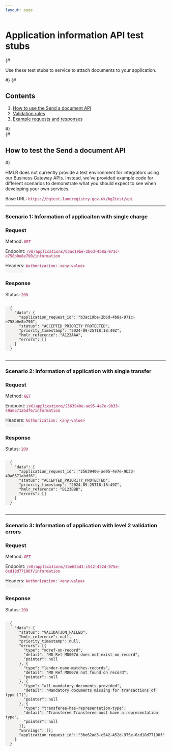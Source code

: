 ```yaml
---
layout: page
---
```


<div class="govuk-grid-row">
  <div class="govuk-grid-column-two-thirds">
    <h1 class="govuk-heading-xl">
      Application information API test stubs
    </h1>
    {# <p class="govuk-body-l">Use these test stubs to service to attach documents to your application.</p> #}
    {# <aside class="govuk-prototype-kit-common-templates-mainstream-guide-contents-list" role="complementary">
      <nav class="govuk-prototype-kit-common-templates-contents-list" aria-label="Pages in this guide"
        role="navigation">
        <h2 class="govuk-prototype-kit-common-templates-contents-list__title">
          Contents
        </h2>
        <ol class="govuk-prototype-kit-common-templates-contents-list__list">
          <li
            class="govuk-prototype-kit-common-templates-contents-list__list-item govuk-prototype-kit-common-templates-contents-list__list-item--dashed govuk-prototype-kit-common-templates-contents-list__list-item--active">
            <a href="#how-to-use-the-send-a-document-api">
              How to use the Send a document API
            </a>
          </li>
          <li
            class="govuk-prototype-kit-common-templates-contents-list__list-item govuk-prototype-kit-common-templates-contents-list__list-item--dashed">
            <a href="#validation-rules">
              Validation rules
            </a>
          </li>
          <li
            class="govuk-prototype-kit-common-templates-contents-list__list-item govuk-prototype-kit-common-templates-contents-list__list-item--dashed">
            <a href="#example-requests-and-responses">
              Example requests and responses
            </a>
          </li>
        </ol>
      </nav>
    </aside> #}
  </div>
</div>
<div class="govuk-grid-row">
  <div class="govuk-grid-column-two-thirds govuk-prototype-kit-common-templates-mainstream-guide-body">
    {# <h2 class="govuk-heading-m" id="how-to-use-the-send-a-document-api">How to test the Send a document API</h2> #}
    <p class="govuk-body">HMLR does not currently provide a test environment for integrators using our Business Gateway
      APIs. Instead, we’ve provided example code for different scenarios to demonstrate what you should expect to see
      when developing your own services.</p>
    <p class="govuk-body">Base URL:
      <code style="color: #a71d5d; background-color: #f5f5f5">https://bgtest.landregistry.gov.uk/bg2test/api</code>
    </p>
    <hr class="govuk-section-break govuk-section-break--l govuk-section-break--visible">
    <h3 class="govuk-heading-m">Scenario 1: Information of applicaiton with single charge</h2>
      <h3 class="govuk-heading-s">Request</h3>
      <p class="govuk-body">Method:
        <code style="color: #a71d5d; background-color: #f5f5f5">GET</code>
      </p>
      <p class="govuk-body">Endpoint:
        <code
          style="color: #a71d5d; background-color: #f5f5f5">/v0/applications/b3ac19be-2b6d-4b8a-971c-e758b0e8e790/information</code>
      </p>
      <p class="govuk-body">Headers:
        <code style="color: #a71d5d; background-color: #f5f5f5">Authorization: &ltany-value&gt
        </code>
      </p>
      <h3 class="govuk-heading-s">Response</h3>
      <p class="govuk-body">Status:
        <code style="color: #a71d5d; background-color: #f5f5f5">200</code>
      </p>
      <pre>
<code class="language-json" style="background-color: #f3f2f1">
  {
    "data": {
      "application_request_id": "b3ac19be-2b6d-4b8a-971c-e758b0e8e790",
      "status": "ACCEPTED_PRIORITY_PROTECTED",
      "priority_timestamp": "2024-09-25T18:18:49Z",
      "hmlr_reference": "A123AAA",
      "errors": []
    }
  }
</code>
</pre>
      <div class="govuk-!-padding-bottom-3"></div>
      <hr class="govuk-section-break govuk-section-break--l govuk-section-break--visible">
      <h3 class="govuk-heading-m">Scenario 2: Information of application with single transfer</h2>
        <h3 class="govuk-heading-s">Request</h3>
        <p class="govuk-body">Method:
          <code style="color: #a71d5d; background-color: #f5f5f5">GET</code>
        </p>
        <p class="govuk-body">Endpoint:
          <code
            style="color: #a71d5d; background-color: #f5f5f5">/v0/applications/2563940e-ae95-4e7e-9b33-49a6571abdf6/information</code>
        </p>
        <p class="govuk-body">Headers:
          <code style="color: #a71d5d; background-color: #f5f5f5">Authorization: &ltany-value&gt
        </code>
        </p>
        <h3 class="govuk-heading-s">Response</h3>
        <p class="govuk-body">Status:
          <code style="color: #a71d5d; background-color: #f5f5f5">200</code>
        </p>
        <pre>
<code class="language-json" style="background-color: #f3f2f1">
  {
    "data": {
      "application_request_id": "2563940e-ae95-4e7e-9b33-49a6571abdf6",
      "status": "ACCEPTED_PRIORITY_PROTECTED",
      "priority_timestamp": "2024-09-25T18:18:49Z",
      "hmlr_reference": "B123BBB",
      "errors": []
    }
  }
</code>
</pre>
        <div class="govuk-!-padding-bottom-3"></div>
        <hr class="govuk-section-break govuk-section-break--l govuk-section-break--visible">
        <h3 class="govuk-heading-m">Scenario 3: Information of application with level 2 validation errors</h2>
          <h3 class="govuk-heading-s">Request</h3>
          <p class="govuk-body">Method:
            <code style="color: #a71d5d; background-color: #f5f5f5">GET</code>
          </p>
          <p class="govuk-body">Endpoint:
            <code
              style="color: #a71d5d; background-color: #f5f5f5">/v0/applications/3be62ad3-c542-452d-975e-6cd18d77196f/information</code>
          </p>
          <p class="govuk-body">Headers:
            <code style="color: #a71d5d; background-color: #f5f5f5">Authorization: &ltany-value&gt
        </code>
          </p>
          <h3 class="govuk-heading-s">Response</h3>
          <p class="govuk-body">Status:
            <code style="color: #a71d5d; background-color: #f5f5f5">200</code>
          </p>
          <pre>
<code class="language-json" style="background-color: #f3f2f1">
  {
    "data": {
      "status": "VALIDATION_FAILED",
      "hmlr_reference": null,
      "priority_timestamp": null,
      "errors": [{
        "type": "mdref-on-record",
        "detail": "MD Ref MD007A does not exist on record",
        "pointer": null
      }, {
        "type": "lender-name-matches-records",
        "detail": "MD Ref MD007A not found on record",
        "pointer": null
      }, {
        "type": "all-mandatory-documents-provided",
        "detail": "Mandatory documents missing for transactions of type [T]",
        "pointer": null
      }, {
        "type": "transferee-has-representation-type",
        "detail": "Transferee Transferee must have a representation type",
        "pointer": null
      }],
      "warnings": [],
      "application_request_id": "3be62ad3-c542-452d-975e-6cd18d77196f"
    }
  }
</code>
</pre>
  </div>
</div>